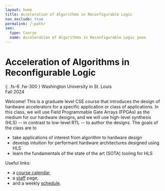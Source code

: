 ```yaml
---
layout: home
title: Acceleration of Algorithms in Reconfigurable Logic
nav_exclude: true
permalink: /:path/
seo:
  type: Course
  name: Acceleration of Algorithms in Reconfigurable Logic yooo
---
```


# Acceleration of Algorithms in<br />Reconfigurable Logic

{: .fs-6 .fw-300 }
Washington University in St. Louis<br />
Fall 2024

Welcome! This is a graduate level CSE course that introduces the design of hardware accelerators for a specific application or class of applications.
In this class, we will use Field Programmable Gate Arrays (FPGAs) as the medium for our hardware designs, and we will use high-level synthesis (HLS) -- in contrast to low-level RTL -- to author the designs.
The goals of the class are to
- take applications of interest from algorithm to hardware design
- develop intuition for performant hardware architectures designed using HLS
- learn the fundamentals of the state of the art (SOTA) tooling for HLS

Useful links:
<!--- - [announcements](announcements.md), --->
- a [course calendar](calendar.md),
- a [staff](staff.md) page,
- and a weekly [schedule](schedule.md).

<!---
Just the Class is a template that extends the popular [Just the Docs](https://github.com/just-the-docs/just-the-docs) theme, which provides a robust and thoroughly-tested foundation for your website. Just the Docs include features such as:

- automatic [navigation structure](https://just-the-docs.github.io/just-the-docs/docs/navigation-structure/),
- instant, full-text [search](https://just-the-docs.github.io/just-the-docs/docs/search/) and page indexing,
- and a set of [UI components](https://just-the-docs.github.io/just-the-docs/docs/ui-components) and authoring [utilities](https://just-the-docs.github.io/just-the-docs/docs/utilities).

## Getting Started

Getting started with Just the Class is simple.

1. Create a [new repository based on Just the Class](https://github.com/kevinlin1/just-the-class/generate).
1. Update `_config.yml` and `README.md` with your course information. [Be sure to update the url and baseurl](https://mademistakes.com/mastering-jekyll/site-url-baseurl/).
1. Configure a [publishing source for GitHub Pages](https://help.github.com/en/articles/configuring-a-publishing-source-for-github-pages). Your course website is now live!
1. Edit and create `.md` [Markdown files](https://guides.github.com/features/mastering-markdown/) to add more content pages.

Just the Class has been used by instructors at Stanford University ([CS 161](https://stanford-cs161.github.io/winter2021/)), UC Berkeley ([Data 100](https://ds100.org/fa21/)), UC Santa Barbara ([CSW8](https://ucsb-csw8.github.io/s22/)), Northeastern University ([CS4530/5500](https://neu-se.github.io/CS4530-CS5500-Spring-2021/)), and Carnegie Mellon University ([17-450/17-950](https://cmu-crafting-software.github.io/)). Share your course website and find more examples in the [show and tell discussion](https://github.com/kevinlin1/just-the-class/discussions/categories/show-and-tell)!

### Local development environment

Just the Class requires no special Jekyll plugins and can run on GitHub Pages' standard Jekyll compiler. To setup a local development environment, clone your template repository and follow the GitHub Docs on [Testing your GitHub Pages site locally with Jekyll](https://docs.github.com/en/pages/setting-up-a-github-pages-site-with-jekyll/testing-your-github-pages-site-locally-with-jekyll).

%<button class="btn js-toggle-dark-mode">Preview dark color scheme</button>
%
%<script>
%const toggleDarkMode = document.querySelector('.js-toggle-dark-mode');
%
%jtd.addEvent(toggleDarkMode, 'click', function(){
%  if (jtd.getTheme() === 'dark') {
%    jtd.setTheme('light');
%    toggleDarkMode.textContent = 'dark color scheme';
%  } else {
%    jtd.setTheme('dark');
%    toggleDarkMode.textContent = 'Return to the light side';
%  }
%});
%</script>
-->

